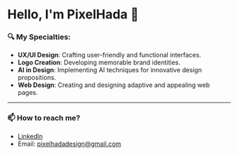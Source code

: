 # Hello, I'm PixelHada 👋

### 🔍 My Specialties:

- **UX/UI Design**: Crafting user-friendly and functional interfaces.
- **Logo Creation**: Developing memorable brand identities.
- **AI in Design**: Implementing AI techniques for innovative design propositions.
- **Web Design**: Creating and designing adaptive and appealing web pages.

---

### 📫 How to reach me?

- [LinkedIn](https://www.linkedin.com/in/catalina-jorquera-espinoza/)
- Email: pixelhadadesign@gmail.com



